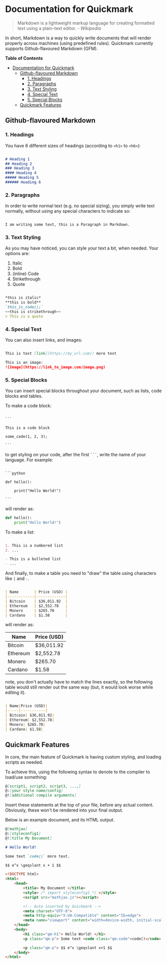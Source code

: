 # Documentation for Quickmark

> Markdown is a lightweight markup language for creating formatted text using a plain-text editor.
> *- Wikipedia*

In short, Markdown is a way to quickly write documents that will render properly across machines (using predefined rules). Quickmark currently supports Github-flavoured Markdown (GFM).

**Table of Contents**

- [Documentation for Quickmark](#documentation-for-quickmark)
  - [Github-flavoured Markdown](#github-flavoured-markdown)
    - [1. Headings](#1-headings)
    - [2. Paragraphs](#2-paragraphs)
    - [3. Text Styling](#3-text-styling)
    - [4. Special Text](#4-special-text)
    - [5. Special Blocks](#5-special-blocks)
  - [Quickmark Features](#quickmark-features)

<a name="gfm"></a>

## Github-flavoured Markdown

### 1. Headings

You have 6 different sizes of headings (according to `<h1>` to `<h6>`):

```markdown

# Heading 1
## Heading 2
### Heading 3
#### Heading 4
##### Heading 5
###### Heading 6

```

### 2. Paragraphs

In order to write normal text (e.g. no special sizing), you simply write text normally, without using any special characters to indicate so:

```markdown

I am writing some text, this is a Paragraph in Markdown.

```

### 3. Text Styling

As you may have noticed, you can style your text a bit, when needed. Your options are:

1. Italic
2. Bold
3. (inline) Code
4. Strikethrough
5. Quote

```markdown

*this is italic*
**this is bold**
`this_is_code();`
~~this is strikethrough~~
> This is a quote

```

### 4. Special Text

You can also insert links, and images:

```markdown

This is text [link](https://my_url.com/) more text

This is an image:
![Image](https://link_to_image.com/image.png)
```

### 5. Special Blocks

You can insert special blocks throughout your document, such as lists, code blocks and tables.

To make a code block:

<code>
``` <br>
This is a code block <br>
some_code(1, 2, 3); <br>
```
</code>

to get styling on your code, after the first <code>```</code>, write the name of your language. For example:

<code>
```python <br>
def hello(): <br>
    print("Hello World!") <br>
```
</code>

will render as:

```python
def hello(): 
    print("Hello World!") 
```

To make a list:

```markdown

1. This is a numbered list
2. ...

- This is a bulleted list
- ...
```

And finally, to make a table you need to "draw" the table using characters like `|` and `-`.

```markdown

| Name       | Price (USD) |
|------------|-------------|
| Bitcoin    | $36,011.92  |
| Ethereum   | $2,552.78   |
| Monero     | $265.70     |
| Cardano    | $1.58       |

```

will render as:

| Name       | Price (USD) |
|------------|-------------|
| Bitcoin    | $36,011.92  |
| Ethereum   | $2,552.78   |
| Monero     | $265.70     |
| Cardano    | $1.58       |

note, you don't actually have to match the lines exactly, so the following table would still render out the same way (but, it would look worse while editing it).

```markdown

| Name|Price (USD)|
|-----|-----------|
| Bitcoin| $36,011.92|
| Ethereum| $2,552.78|
| Monero| $265.70|
| Cardano| $1.58|

```

## Quickmark Features

In core, the main feature of Quickmark is having custom styling, and loading scripts as needed.

To achieve this, using the following syntax to denote to the compiler to load/use something:

```markdown
@[script1, script2, script3, ...,]
@:[your style name/config]
@![additional compile arguments]
```

Insert these statements at the top of your file, before any actual content. Obviously, these won't be rendered into your final output.

Below is an example document, and its HTML output.

```markdown
@[mathjax]
@:[styleconfig1]
@![title My Document]

# Hello World!

Some text `code()` more text.

$$ e^x \geqslant x + 1 $$

```

```html
<!DOCTYPE html>
<html>
    <head>
        <title> My Document </title>
        <style> /* import styleconfig1 */ </style>
        <script src="mathjax.js"></script>

        <!-- Auto inserted by Quickmark -->
        <meta charset="UTF-8">
        <meta http-equiv="X-UA-Compatible" content="IE=edge">
        <meta name="viewport" content="width=device-width, initial-scale=1.0">
    </head>
    <body>
        <h1 class="qm-h1"> Hello World! </h1>
        <p class="qm-p"> Some text <code class="qm-code">code()</code> more text. </p>

        <p class="qm-p"> $$ e^x \geqslant x+1 $$
    </body>
</html>
```
